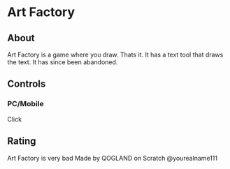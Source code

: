 # Art Factory

## About

Art Factory is a game where you draw. Thats it.
It has a text tool that draws the text. It has since been abandoned.

## Controls

### PC/Mobile

Click

## Rating

Art Factory is very bad
Made by QOGLAND on Scratch @yourealname111
